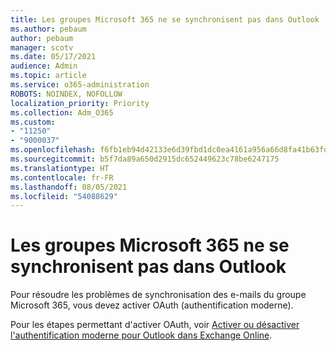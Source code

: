 ```yaml
---
title: Les groupes Microsoft 365 ne se synchronisent pas dans Outlook
ms.author: pebaum
author: pebaum
manager: scotv
ms.date: 05/17/2021
audience: Admin
ms.topic: article
ms.service: o365-administration
ROBOTS: NOINDEX, NOFOLLOW
localization_priority: Priority
ms.collection: Adm_O365
ms.custom:
- "11250"
- "9000037"
ms.openlocfilehash: f6fb1eb94d42133e6d39fbd1dc0ea4161a956a66d8fa41b63fd72bf6e1dadce3
ms.sourcegitcommit: b5f7da89a650d2915dc652449623c78be6247175
ms.translationtype: HT
ms.contentlocale: fr-FR
ms.lasthandoff: 08/05/2021
ms.locfileid: "54088629"
---
```

# <a name="microsoft-365-groups-not-synching-in-outlook"></a>Les groupes Microsoft 365 ne se synchronisent pas dans Outlook

Pour résoudre les problèmes de synchronisation des e-mails du groupe Microsoft 365, vous devez activer OAuth (authentification moderne). 

Pour les étapes permettant d'activer OAuth, voir [Activer ou désactiver l'authentification moderne pour Outlook dans Exchange Online](/exchange/clients-and-mobile-in-exchange-online/enable-or-disable-modern-authentication-in-exchange-online).